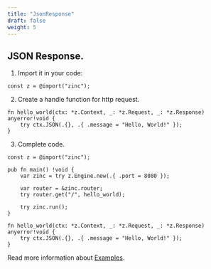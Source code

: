 ```yaml
---
title: "JsonResponse"
draft: false
weight: 5
---
```


## JSON Response.

1. Import it in your code:
```zig
const z = @import("zinc");
```

2. Create a handle function for http request.
```zig
fn hello_world(ctx: *z.Context, _: *z.Request, _: *z.Response) anyerror!void {
    try ctx.JSON(.{}, .{ .message = "Hello, World!" });
}
```

3. Complete code.
```zig
const z = @import("zinc");

pub fn main() !void {
    var zinc = try z.Engine.new(.{ .port = 8080 });

    var router = &zinc.router;
    try router.get("/", hello_world);
    
    try zinc.run();
}

fn hello_world(ctx: *z.Context, _: *z.Request, _: *z.Response) anyerror!void {
    try ctx.JSON(.{}, .{ .message = "Hello, World!" });
}
```

Read more information about [Examples](https://github.com/zon-dev/zinc-examples).


